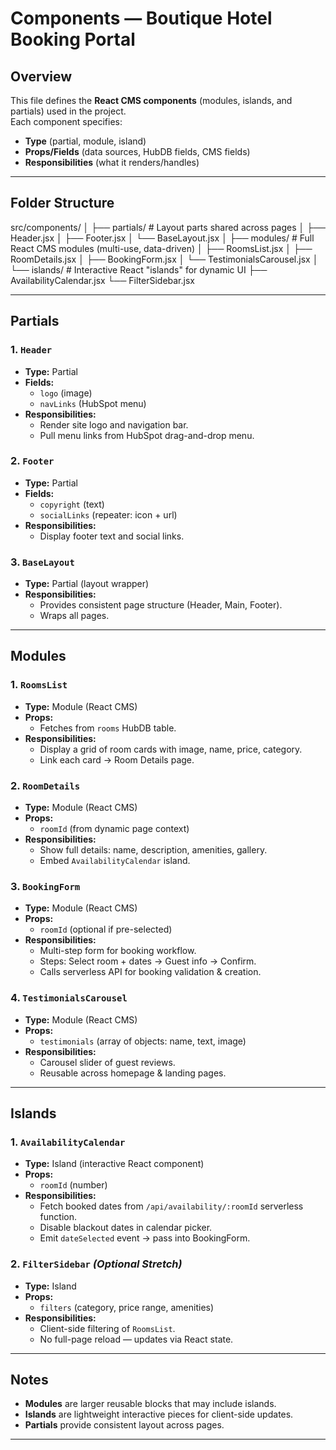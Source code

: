 # Components — Boutique Hotel Booking Portal

## Overview
This file defines the **React CMS components** (modules, islands, and partials) used in the project.  
Each component specifies:  
- **Type** (partial, module, island)  
- **Props/Fields** (data sources, HubDB fields, CMS fields)  
- **Responsibilities** (what it renders/handles)  

---

## Folder Structure
src/components/
│
├── partials/ # Layout parts shared across pages
│ ├── Header.jsx
│ ├── Footer.jsx
│ └── BaseLayout.jsx
│
├── modules/ # Full React CMS modules (multi-use, data-driven)
│ ├── RoomsList.jsx
│ ├── RoomDetails.jsx
│ ├── BookingForm.jsx
│ └── TestimonialsCarousel.jsx
│
└── islands/ # Interactive React "islands" for dynamic UI
├── AvailabilityCalendar.jsx
└── FilterSidebar.jsx


---

## Partials

### 1. `Header`
- **Type:** Partial  
- **Fields:**  
  - `logo` (image)  
  - `navLinks` (HubSpot menu)  
- **Responsibilities:**  
  - Render site logo and navigation bar.  
  - Pull menu links from HubSpot drag-and-drop menu.  

### 2. `Footer`
- **Type:** Partial  
- **Fields:**  
  - `copyright` (text)  
  - `socialLinks` (repeater: icon + url)  
- **Responsibilities:**  
  - Display footer text and social links.  

### 3. `BaseLayout`
- **Type:** Partial (layout wrapper)  
- **Responsibilities:**  
  - Provides consistent page structure (Header, Main, Footer).  
  - Wraps all pages.  

---

## Modules

### 1. `RoomsList`
- **Type:** Module (React CMS)  
- **Props:**  
  - Fetches from `rooms` HubDB table.  
- **Responsibilities:**  
  - Display a grid of room cards with image, name, price, category.  
  - Link each card → Room Details page.  

### 2. `RoomDetails`
- **Type:** Module (React CMS)  
- **Props:**  
  - `roomId` (from dynamic page context)  
- **Responsibilities:**  
  - Show full details: name, description, amenities, gallery.  
  - Embed `AvailabilityCalendar` island.  

### 3. `BookingForm`
- **Type:** Module (React CMS)  
- **Props:**  
  - `roomId` (optional if pre-selected)  
- **Responsibilities:**  
  - Multi-step form for booking workflow.  
  - Steps: Select room + dates → Guest info → Confirm.  
  - Calls serverless API for booking validation & creation.  

### 4. `TestimonialsCarousel`
- **Type:** Module (React CMS)  
- **Props:**  
  - `testimonials` (array of objects: name, text, image)  
- **Responsibilities:**  
  - Carousel slider of guest reviews.  
  - Reusable across homepage & landing pages.  

---

## Islands

### 1. `AvailabilityCalendar`
- **Type:** Island (interactive React component)  
- **Props:**  
  - `roomId` (number)  
- **Responsibilities:**  
  - Fetch booked dates from `/api/availability/:roomId` serverless function.  
  - Disable blackout dates in calendar picker.  
  - Emit `dateSelected` event → pass into BookingForm.  

### 2. `FilterSidebar` *(Optional Stretch)*
- **Type:** Island  
- **Props:**  
  - `filters` (category, price range, amenities)  
- **Responsibilities:**  
  - Client-side filtering of `RoomsList`.  
  - No full-page reload — updates via React state.  

---

## Notes
- **Modules** are larger reusable blocks that may include islands.  
- **Islands** are lightweight interactive pieces for client-side updates.  
- **Partials** provide consistent layout across pages.  

---
